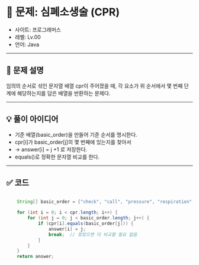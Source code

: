 # 🧮 문제: 심폐소생술 (CPR)

- 사이트: 프로그래머스
- 레벨: Lv.00
- 언어: Java

---

## 📌 문제 설명

임의의 순서로 섞인 문자열 배열 cpr이 주어졌을 때,
각 요소가 위 순서에서 몇 번째 단계에 해당하는지를 담은 배열을 반환하는 문제다.

---

## 💡 풀이 아이디어

- 기준 배열(basic_order)을 만들어 기준 순서를 명시한다.
- cpr[i]가 basic_order[j]의 몇 번째에 있는지를 찾아서
- → answer[i] = j +1 로 저장한다. 
- equals()로 정확한 문자열 비교를 한다.

---

## ✅ 코드

```java

    String[] basic_order = {"check", "call", "pressure", "respiration", "repeat"};

    for (int i = 0; i < cpr.length; i++) {
        for (int j = 0; j < basic_order.length; j++) {
            if (cpr[i].equals(basic_order[j])) {
                answer[i] = j;
                break;  // 찾았으면 더 비교할 필요 없음
            }
        }
    }
    return answer;
